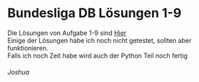 <h1>Bundesliga DB Lösungen 1-9</h1>

Die Lösungen von Aufgabe 1-9 sind [Hier](https://joshua3212.github.io/informatik/index.html)<br>
Einige der Lösungen habe ich noch nicht getestet, sollten aber funktionieren.<br>
Falls ich noch Zeit habe wird auch der Python Teil noch fertig


<h6>Joshua</h6>
